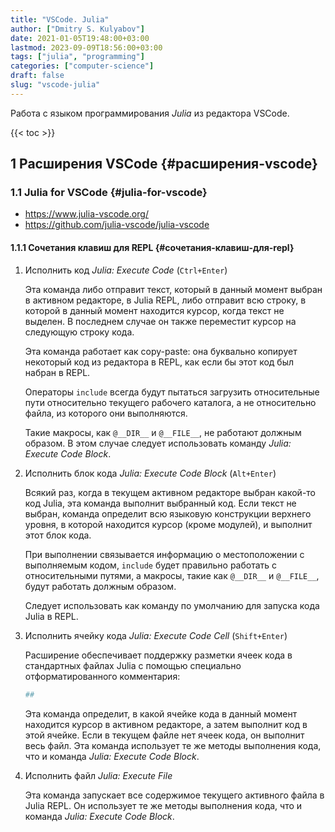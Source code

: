```yaml
---
title: "VSCode. Julia"
author: ["Dmitry S. Kulyabov"]
date: 2021-01-05T19:48:00+03:00
lastmod: 2023-09-09T18:56:00+03:00
tags: ["julia", "programming"]
categories: ["computer-science"]
draft: false
slug: "vscode-julia"
---
```


Работа с языком программирования _Julia_ из редактора VSCode.

<!--more-->

{{< toc >}}


## <span class="section-num">1</span> Расширения VSCode {#расширения-vscode}


### <span class="section-num">1.1</span> Julia for VSCode {#julia-for-vscode}

-   <https://www.julia-vscode.org/>
-   <https://github.com/julia-vscode/julia-vscode>


#### <span class="section-num">1.1.1</span> Сочетания клавиш для REPL {#сочетания-клавиш-для-repl}

<!--list-separator-->

1.  Исполнить код _Julia: Execute Code_ (`Ctrl+Enter`)

    Эта команда либо отправит текст, который в данный момент выбран в
    активном редакторе, в Julia REPL, либо отправит всю строку, в которой
    в данный момент находится курсор, когда текст не выделен. В последнем
    случае он также переместит курсор на следующую строку кода.

    Эта команда работает как copy-paste: она буквально
    копирует некоторый код из редактора в REPL, как если бы этот код был
    набран в REPL.

    Операторы `include` всегда будут пытаться
    загрузить относительные пути относительно текущего рабочего каталога,
    а не относительно файла, из которого они выполняются.

    Такие макросы,
    как `@__DIR__` и `@__FILE__`, не работают должным образом. В этом случае следует
    использовать команду _Julia: Execute Code Block_.

<!--list-separator-->

2.  Исполнить блок кода _Julia: Execute Code Block_ (`Alt+Enter`)

    Всякий раз, когда в текущем активном редакторе выбран какой-то код
    Julia, эта команда выполнит выбранный код. Если текст не выбран,
    команда определит всю языковую конструкции верхнего уровня, в
    которой находится курсор (кроме модулей), и выполнит этот блок
    кода.

    При выполнении связывается информацию о местоположении с выполняемым кодом,
    `include` будет правильно работать с относительными путями, а макросы,
    такие как `@__DIR__` и `@__FILE__`, будут работать должным образом.

    Следует использовать как команду по умолчанию для
    запуска кода Julia в REPL.

<!--list-separator-->

3.  Исполнить ячейку кода _Julia: Execute Code Cell_ (`Shift+Enter`)

    Расширение обеспечивает поддержку разметки ячеек кода в стандартных
    файлах Julia с помощью специально отформатированного комментария:

    ```julia
    ##
    ```

    Эта команда определит, в какой ячейке кода в данный момент
    находится курсор в активном редакторе, а затем выполнит код в этой
    ячейке. Если в текущем файле нет ячеек кода, он выполнит весь
    файл. Эта команда использует те же методы выполнения кода, что и
    команда _Julia: Execute Code Block_.

<!--list-separator-->

4.  Исполнить файл _Julia: Execute File_

    Эта команда запускает все содержимое текущего активного файла в Julia
    REPL. Он использует те же методы выполнения кода, что и команда
    _Julia: Execute Code Block_.
